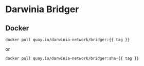 Darwinia Bridger
===


## Docker

```docker
docker pull quay.io/darwinia-network/bridger:{{ tag }}
```

or

```docker
docker pull quay.io/darwinia-network/bridger:sha-{{ tag }}
```
